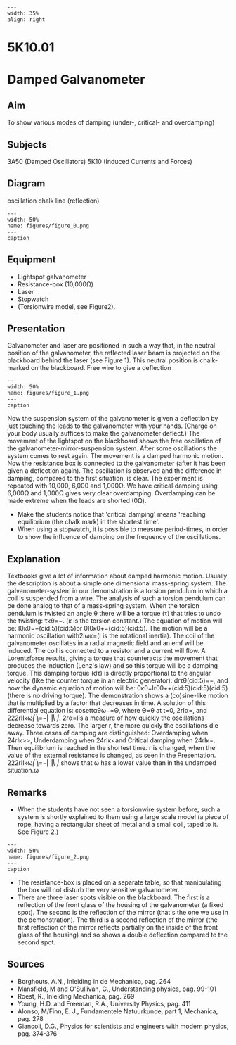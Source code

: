 
```{figure} /figures/busy.png
---
width: 35%
align: right
```
# 5K10.01 
  # Damped Galvanometer 
    
  
## Aim   
 To show various modes of damping (under-, critical- and overdamping)    
  
## Subjects   
 3A50 (Damped Oscillators) 5K10 (Induced Currents and Forces)   
  
## Diagram   
 oscillation chalk line (reflection)   
```{figure} figures/figure_0.png  
---  
width: 50%  
name: figures/figure_0.png  
---  
caption  
``` 
     
  
## Equipment   
 
 *  Lightspot galvanometer 
 *  Resistance-box (10,000Ω) 
 *  Laser 
 *  Stopwatch 
 *  (Torsionwire model, see Figure2).
     
  
## Presentation   
 Galvanometer and laser are positioned in such a way that, in the neutral position of the galvanometer, the reflected laser beam is projected on the blackboard behind the laser (see Figure 1). This neutral position is chalk-marked on the blackboard.   Free wire to give a deflection   
```{figure} figures/figure_1.png  
---  
width: 50%  
name: figures/figure_1.png  
---  
caption  
``` 
 Now the suspension system of the galvanometer is given a deflection by just touching the leads to the galvanometer with your hands. (Charge on your body usually suffices to make the galvanometer deflect.) The movement of the lightspot on the blackboard shows the free oscillation of the galvanometer-mirror-suspension system. After some oscillations the system comes to rest again. The movement is a damped harmonic motion. Now the resistance box is connected to the galvanometer (after it has been given a deflection again). The oscillation is observed and the difference in damping, compared to the first situation, is clear. The experiment is repeated with 10,000, 6,000 and 1,000Ω. We have critical damping using 6,000Ω and 1,000Ω gives very clear overdamping. Overdamping can be made extreme when the leads are shorted (0Ω). 
 *  Make the students notice that 'critical damping' means 'reaching equilibrium (the chalk mark) in the shortest time'. 
 *  When using a stopwatch, it is possible to measure period-times, in order to show the influence of damping on the frequency of the oscillations.
   
  
## Explanation   
 Textbooks give a lot of information about damped harmonic motion. Usually the description is about a simple one dimensional mass-spring system. The galvanometer-system in our demonstration is a torsion pendulum in which a coil is suspended from a wire. The analysis of such a torsion pendulum can be done analog to that of a mass-spring system. When the torsion pendulum is twisted an angle θ there will be a torque (τ) that tries   to undo the twisting: τκθ=−. (κ is the torsion constant.) The equation of motion will be: Iθκθ=−(cid:5)(cid:5)or 0Iθκθ+=(cid:5)(cid:5).  The motion will be a harmonic oscillation with2Iωκ=(I  is the rotational inertia). The coil of the galvanometer oscillates in a radial magnetic field and an emf will be induced. The coil is connected to a resistor and a current will flow. A Lorentzforce results, giving a torque that counteracts the movement that produces the induction (Lenz's law) and so this torque will be a damping torque. This damping torque (dτ) is directly proportional to the angular velocity (like the counter torque in an electric generator): drτθ(cid:5)=−, and now the dynamic equation of motion will be: 0κθ=Irθθ++(cid:5)(cid:5)(cid:5) (there is no driving torque). The demonstration shows a (co)sine-like motion that is multiplied by a factor that decreases in time. A solution of this differential equation is: cosettαθω−=Θ, where Θ=θ at t=0, 2rIα=, and 222rIIκω⎛⎞=−⎜⎟⎝⎠. 2rα=Iis a measure of how quickly the oscillations decrease towards zero. The larger r, the more quickly the oscillations die away. Three cases of damping are distinguished: Overdamping when 24rIκ>>, Underdamping when 24rIκ<and Critical damping when 24rIκ=. Then equilibrium is reached in the shortest time. r is changed, when the value of the external resistance is changed, as seen in the Presentation.  222rIIκω⎛⎞=−⎜⎟⎝⎠ shows that ω has a lower value than in the undamped situation.ω    
  
## Remarks   
 
 *  When the students have not seen a torsionwire system before, such a system is shortly explained to them using a large scale model (a piece of rope, having a rectangular sheet of metal and a small coil, taped to it. See Figure 2.)    
```{figure} figures/figure_2.png  
---  
width: 50%  
name: figures/figure_2.png  
---  
caption  
``` 
 
 *  The resistance-box is placed on a separate table, so that manipulating the box will not disturb the very sensitive galvanometer. 
 *  There are three laser spots visible on the blackboard. The first is a reflection of the front glass of the housing of the galvanometer (a fixed spot). The second is the reflection of the mirror (that's the one we use in the demonstration). The third is a second reflection of the mirror (the first reflection of the mirror reflects partially on the inside of the front glass of the housing) and so shows a double deflection compared to the second
 spot.   
  
## Sources   
 
 *  Borghouts, A.N., Inleiding in de Mechanica, pag. 264 
 *  Mansfield, M and O'Sullivan, C., Understanding physics, pag. 99-101 
 *  Roest, R., Inleiding Mechanica, pag. 269 
 *  Young, H.D. and Freeman, R.A., University Physics, pag. 411 
 *  Alonso, M/Finn, E. J., Fundamentele Natuurkunde, part 1, Mechanica, pag. 278 
 *  Giancoli, D.G., Physics for scientists and engineers with modern physics, pag. 374-376
  